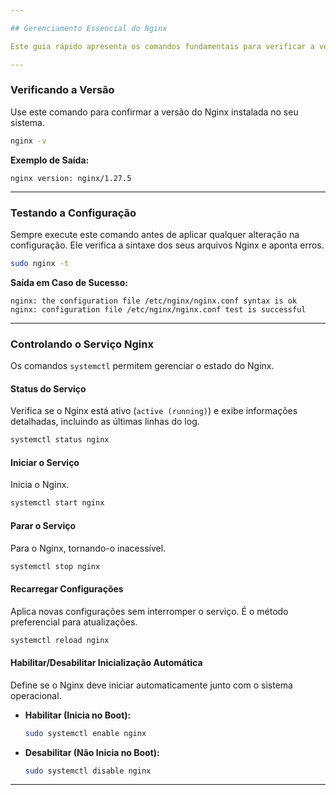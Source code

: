 ```yaml
---

## Gerenciamento Essencial do Nginx

Este guia rápido apresenta os comandos fundamentais para verificar a versão, testar a configuração e controlar o serviço Nginx.

---
```


### Verificando a Versão

Use este comando para confirmar a versão do Nginx instalada no seu sistema.

```bash
nginx -v
```

**Exemplo de Saída:**
```
nginx version: nginx/1.27.5
```

---

### Testando a Configuração

Sempre execute este comando antes de aplicar qualquer alteração na configuração. Ele verifica a sintaxe dos seus arquivos Nginx e aponta erros.

```bash
sudo nginx -t
```

**Saída em Caso de Sucesso:**
```
nginx: the configuration file /etc/nginx/nginx.conf syntax is ok
nginx: configuration file /etc/nginx/nginx.conf test is successful
```

---

### Controlando o Serviço Nginx

Os comandos `systemctl` permitem gerenciar o estado do Nginx.

#### **Status do Serviço**

Verifica se o Nginx está ativo (`active (running)`) e exibe informações detalhadas, incluindo as últimas linhas do log.

```bash
systemctl status nginx
```

#### **Iniciar o Serviço**

Inicia o Nginx.

```bash
systemctl start nginx
```

#### **Parar o Serviço**

Para o Nginx, tornando-o inacessível.

```bash
systemctl stop nginx
```

#### **Recarregar Configurações**

Aplica novas configurações sem interromper o serviço. É o método preferencial para atualizações.

```bash
systemctl reload nginx
```

#### **Habilitar/Desabilitar Inicialização Automática**

Define se o Nginx deve iniciar automaticamente junto com o sistema operacional.

* **Habilitar (Inicia no Boot):**
    ```bash
    sudo systemctl enable nginx
    ```

* **Desabilitar (Não Inicia no Boot):**
    ```bash
    sudo systemctl disable nginx
    ```

---
